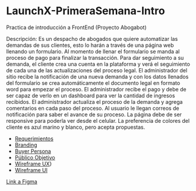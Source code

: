 # LaunchX-PrimeraSemana-Intro
Practica de introducción a FrontEnd (Proyecto Abogabot)

Descripción: Es un despacho de abogados que quiere automatizar las demandas de sus clientes, esto lo harán a través de una página web llenando un formulario. Al momento de llenar el formulario se manda al proceso de pago para finalizar la transacción. Para dar seguimiento a su demanda, el cliente crea una cuenta en la plataforma y verá el seguimiento de cada una de las actualizaciones del proceso legal. El administrador del sitio recibe la notificación de una nueva demanda y con los datos llenados del formulario se crea automáticamente el documento legal en formato word para empezar el proceso. El administrador recibe el pago y debe de ser capaz de verlo en un dashboard para ver la cantidad de ingresos recibidos. El administrador actualiza el proceso de la demanda y agrega comentarios en cada paso del proceso. Al usuario le llegan correos de notificación para saber el avance de su proceso. La página debe de ser responsive para poderla ver desde el celular. La preferencia de colores del cliente es azul marino y blanco, pero acepta propuestas.

  -  [Requerimientos](/Requerimientos.md)
  -  [Branding](/abogabot-brand.jpg)
  -  [Buyer Persona](/buyer-persona.jpg)
  -  [Público Objetivo](/publico-objetivo.jpg)
  -  [Wireframe UX](/wireframe-ux.jpg)}
  -  [Wireframe UI](/wireframe-ui.jpg)

 [Link a Figma](https://www.figma.com/file/90EAL2Tr1W2OwMTUpzmWYt/Abogabot-team-library?node-id=414%3A2)
